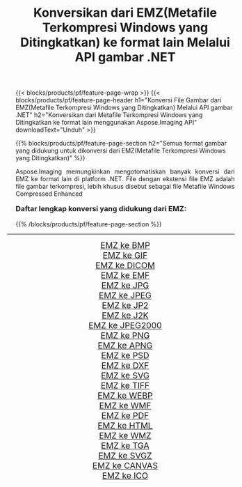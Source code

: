 ﻿---
title: Konversikan dari EMZ(Metafile Terkompresi Windows yang Ditingkatkan) ke format lain Melalui API gambar .NET 
weight: 3920
url: /id/net/conversion/from/emz/ 
lang: id
langdirlevel: 2
locales: zh-hans,ja,it,ru,de,es,fr,nl,id,lt,pl,pt,vi,tr,ko,zh-hant,ar,hi,th,sv,cs,uk,he
description: Menggunakan Aspose.Imaging Anda dapat dengan mudah mengonversi dari EMZ(Metafile Terkompresi Windows yang Ditingkatkan) ke format lain
---

{{< blocks/products/pf/feature-page-wrap >}}
{{< blocks/products/pf/feature-page-header h1="Konversi File Gambar dari EMZ(Metafile Terkompresi Windows yang Ditingkatkan) Melalui API gambar .NET" h2="Konversikan dari Metafile Terkompresi Windows yang Ditingkatkan ke format lain menggunakan Aspose.Imaging API" downloadText="Unduh" >}}


{{% blocks/products/pf/feature-page-section  h2="Semua format gambar yang didukung untuk dikonversi dari EMZ(Metafile Terkompresi Windows yang Ditingkatkan)" %}}
<p align=justify>Aspose.Imaging memungkinkan mengotomatiskan banyak konversi dari EMZ ke format lain di platform .NET. File dengan ekstensi file EMZ adalah file gambar terkompresi, lebih khusus disebut sebagai file Metafile Windows Compressed Enhanced</p>
<h3 style="margin-top:16px;">
Daftar lengkap konversi yang didukung dari EMZ:
</h3>
{{% /blocks/products/pf/feature-page-section %}}
<div class="container-fluid productfamilypage bg-gray">
    <div class="convertypes bg-gray agp-content section">
        <div class="container">
		<hr style="margin-left:-20px;"/>
		<div class="row other-converters" style="gap: 10px;font-size: 19px;text-align:center;">
		    <div class='col-md-3 other-converter remove-lp remove-rp'><a href="/imaging/id/net/conversion/emz-to-bmp/" style="padding:15px;">EMZ ke BMP</a></div><div class='col-md-3 other-converter remove-lp remove-rp'><a href="/imaging/id/net/conversion/emz-to-gif/" style="padding:15px;">EMZ ke GIF</a></div><div class='col-md-3 other-converter remove-lp remove-rp'><a href="/imaging/id/net/conversion/emz-to-dicom/" style="padding:15px;">EMZ ke DICOM</a></div><div class='col-md-3 other-converter remove-lp remove-rp'><a href="/imaging/id/net/conversion/emz-to-emf/" style="padding:15px;">EMZ ke EMF</a></div><div class='col-md-3 other-converter remove-lp remove-rp'><a href="/imaging/id/net/conversion/emz-to-jpg/" style="padding:15px;">EMZ ke JPG</a></div><div class='col-md-3 other-converter remove-lp remove-rp'><a href="/imaging/id/net/conversion/emz-to-jpeg/" style="padding:15px;">EMZ ke JPEG</a></div><div class='col-md-3 other-converter remove-lp remove-rp'><a href="/imaging/id/net/conversion/emz-to-jp2/" style="padding:15px;">EMZ ke JP2</a></div><div class='col-md-3 other-converter remove-lp remove-rp'><a href="/imaging/id/net/conversion/emz-to-j2k/" style="padding:15px;">EMZ ke J2K</a></div><div class='col-md-3 other-converter remove-lp remove-rp'><a href="/imaging/id/net/conversion/emz-to-jpeg2000/" style="padding:15px;">EMZ ke JPEG2000</a></div><div class='col-md-3 other-converter remove-lp remove-rp'><a href="/imaging/id/net/conversion/emz-to-png/" style="padding:15px;">EMZ ke PNG</a></div><div class='col-md-3 other-converter remove-lp remove-rp'><a href="/imaging/id/net/conversion/emz-to-apng/" style="padding:15px;">EMZ ke APNG</a></div><div class='col-md-3 other-converter remove-lp remove-rp'><a href="/imaging/id/net/conversion/emz-to-psd/" style="padding:15px;">EMZ ke PSD</a></div><div class='col-md-3 other-converter remove-lp remove-rp'><a href="/imaging/id/net/conversion/emz-to-dxf/" style="padding:15px;">EMZ ke DXF</a></div><div class='col-md-3 other-converter remove-lp remove-rp'><a href="/imaging/id/net/conversion/emz-to-svg/" style="padding:15px;">EMZ ke SVG</a></div><div class='col-md-3 other-converter remove-lp remove-rp'><a href="/imaging/id/net/conversion/emz-to-tiff/" style="padding:15px;">EMZ ke TIFF</a></div><div class='col-md-3 other-converter remove-lp remove-rp'><a href="/imaging/id/net/conversion/emz-to-webp/" style="padding:15px;">EMZ ke WEBP</a></div><div class='col-md-3 other-converter remove-lp remove-rp'><a href="/imaging/id/net/conversion/emz-to-wmf/" style="padding:15px;">EMZ ke WMF</a></div><div class='col-md-3 other-converter remove-lp remove-rp'><a href="/imaging/id/net/conversion/emz-to-pdf/" style="padding:15px;">EMZ ke PDF</a></div><div class='col-md-3 other-converter remove-lp remove-rp'><a href="/imaging/id/net/conversion/emz-to-html/" style="padding:15px;">EMZ ke HTML</a></div><div class='col-md-3 other-converter remove-lp remove-rp'><a href="/imaging/id/net/conversion/emz-to-wmz/" style="padding:15px;">EMZ ke WMZ</a></div><div class='col-md-3 other-converter remove-lp remove-rp'><a href="/imaging/id/net/conversion/emz-to-tga/" style="padding:15px;">EMZ ke TGA</a></div><div class='col-md-3 other-converter remove-lp remove-rp'><a href="/imaging/id/net/conversion/emz-to-svgz/" style="padding:15px;">EMZ ke SVGZ</a></div><div class='col-md-3 other-converter remove-lp remove-rp'><a href="/imaging/id/net/conversion/emz-to-canvas/" style="padding:15px;">EMZ ke CANVAS</a></div><div class='col-md-3 other-converter remove-lp remove-rp'><a href="/imaging/id/net/conversion/emz-to-ico/" style="padding:15px;">EMZ ke ICO</a></div>
                </div>
        </div>
    </div>
</div>
<br/>

